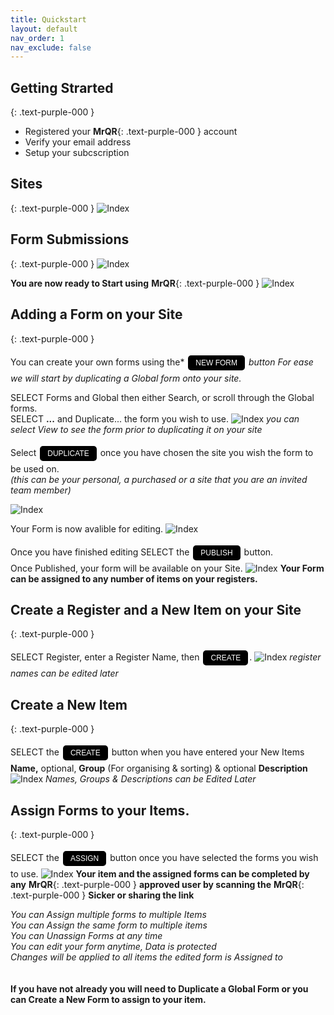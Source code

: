 ```yaml
---
title: Quickstart
layout: default
nav_order: 1
nav_exclude: false
---
```

<head>
<meta charset="UTF-8">
<meta name="description" content="mrqr">
<meta name="keywords" content="forms, form builder, form submission, data collection, safety, inspections">
<meta name="author" content="mark reeves">
<meta name="viewport" content="width=device-width, initial-scale=1.0">

  <style>
.button {
  padding: 5px 12px;
  text-align: center;
  text-decoration: none;
  display: inline-block;
  font-size: 12px;
  margin: 4px 2px;
  cursor: pointer; }
.button1 {background-color: #000000;} /* Black */
.button2 {background-color: white;}
.button1 {color: white;}
.button2 {color: black;}
.button1 {border: none;}
.button2 {border: 1px solid grey}
.button1 {border-radius: 5px;}
.button2 {border-radius: 5px;}
  
</style>
</head>

## Getting Strarted
{: .text-purple-000 }

* Registered your **MrQR**{: .text-purple-000 } account
* Verify your email address
* Setup your subcscription

## Sites
{: .text-purple-000 }
![Index](/assets/images/V3/QuickStart_Sites.png "Sites")
## Form Submissions
{: .text-purple-000 }
![Index](/assets/images/V3/Quickstart_Form_Submission.png "Form Submission")


**You are now ready to Start using** **MrQR**{: .text-purple-000 }
![Index](/assets/images/V3/MrQR_Dashboard.png "Dashboard")
## Adding a Form on your Site
{: .text-purple-000 }

You can create your own forms using the* <button class="button button1">NEW FORM</button> *button*
*For ease we will start by duplicating a Global form onto your site.*

SELECT Forms and Global then either Search, or scroll through the Global forms.<br>
SELECT **...**  and Duplicate... the form you wish to use.
![Index](/assets/images/V3/MrQR_Global_Forms.png "Global Forms")
*you can select View to see the form prior to duplicating it on your site* 

Select <button class="button button1">DUPLICATE</button> once you have chosen the site you wish the form to be used on.<br>
*(this can be your personal, a purchased or a site that you are an invited team member)*

![Index](/assets/images/V3/MrQR_Duplicate.png "Duplicate")

Your Form is now avalible for editing.
![Index](/assets/images/V3/MrQR_Duplicate_Form_Edit.png "Form Edit")

Once you have finished editing SELECT the <button class="button button1">PUBLISH</button> button.<br>
Once Published, your form will be available on your Site.
![Index](/assets/images/V3/MrQR_Publish.png "Form Edit")
**Your Form can be assigned to any number of items on your registers.**

## Create a Register and a New Item on your Site
{: .text-purple-000 }

SELECT Register, enter a Register Name, then <button class="button button1">CREATE</button>.
![Index](/assets/images/V3/MrQR_Registers.png "Registers")
*register names can be edited later*

## Create a New Item
{: .text-purple-000 }

SELECT the <button class="button button1">CREATE</button> button when you have entered your New Items **Name,** optional, **Group** (For organising & sorting) & optional **Description**
![Index](/assets/images/V3/MrQR_New_Item.png "New Item")
*Names, Groups & Descriptions can be Edited Later*

## Assign Forms to your Items.
{: .text-purple-000 }

SELECT the <button class="button button1">ASSIGN</button> button once you have selected the forms you wish to use.
![Index](/assets/images/V3/MrQR_Created_Item.png "Assign Forms")
**Your item and the assigned forms can be completed by any** **MrQR**{: .text-purple-000 } **approved user by scanning the** **MrQR**{: .text-purple-000 } **Sicker or sharing the link**<br>

*You can Assign multiple forms to multiple Items*<br>
*You can Assign the same form to multiple items*<br>
*You can Unassign Forms at any time*<br>
*You can edit your form anytime, Data is protected*<br>
*Changes will be applied to all items the edited form is Assigned to*<br><br><br>
**If you have not already you will need to Duplicate a Global Form or you can Create a New Form to assign to your item.**
